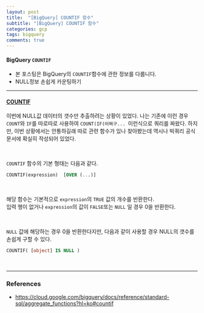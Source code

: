 ```yaml
---
layout: post
title:  "[BigQuery] COUNTIF 함수"
subtitle: "[BigQuery] COUNTIF 함수"
categories: gcp
tags: bigquery
comments: true
---
```

#### BigQuery `COUNTIF`
- 본 포스팅은 BigQuery의 `COUNTIF`함수에 관한 정보를  다룹니다.
- NULL정보 손쉽게 카운팅하기

---

#### <u> COUNTIF </u>

이번에 NULL값 데이터의 갯수만 추출하려는 상황이 있었다. 나는 기존에 이런 경우 `COUNT`와 `IF`를 따로따로 사용하여 `COUNT(IF(어쩌구... `이런식으로 쿼리를 짜왔다. 하지만, 이번 상황에서는 안통하길래 따로 관련 함수가 있나 찾아봤는데 역시나 빅쿼리 공식문서에 확실히 작성되어 있었다.

<br>

`COUNTIF` 함수의 기본 형태는 다음과 같다.

``` SQL
COUNTIF(expression)  [OVER (...)]
```

<br>

해당 함수는 기본적으로  `expression`의 `TRUE` 값의 개수를 반환한다.<br>입력 행이 없거나 `expression`의 값이 `FALSE`또는 `NULL` 일 경우 0을 반환한다.

<br>

`NULL` 값에 해당하는 경우 0을 반환한다지만, 다음과 같이 사용할 경우 NULL의 갯수를 손쉽게 구할 수 있다.

```sql
COUNTIF( [object] IS NULL )
```

<br>

---

### References

- https://cloud.google.com/bigquery/docs/reference/standard-sql/aggregate_functions?hl=ko#countif

